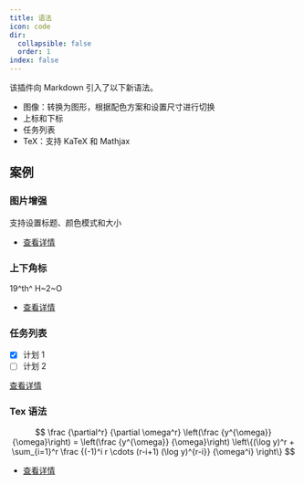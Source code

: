 ```yaml
---
title: 语法
icon: code
dir:
  collapsible: false
  order: 1
index: false
---
```


<!-- #region intro -->

该插件向 Markdown 引入了以下新语法。

- 图像：转换为图形，根据配色方案和设置尺寸进行切换
- 上标和下标
- 任务列表
- TeX：支持 KaTeX 和 Mathjax

<!-- #endregion intro -->

<!-- more -->

## 案例

<!-- #region demo -->

### 图片增强

支持设置标题、颜色模式和大小

- [查看详情](./image.md)

### 上下角标

19^th^ H~2~O

- [查看详情](./sup-sub.md)

### 任务列表

- [x] 计划 1
- [ ] 计划 2

[查看详情](./tasklist.md)

### Tex 语法

$$
\frac {\partial^r} {\partial \omega^r} \left(\frac {y^{\omega}} {\omega}\right)
= \left(\frac {y^{\omega}} {\omega}\right) \left\{(\log y)^r + \sum_{i=1}^r \frac {(-1)^i r \cdots (r-i+1) (\log y)^{r-i}} {\omega^i} \right\}
$$

- [查看详情](./tex.md)

<!-- #endregion demo -->
